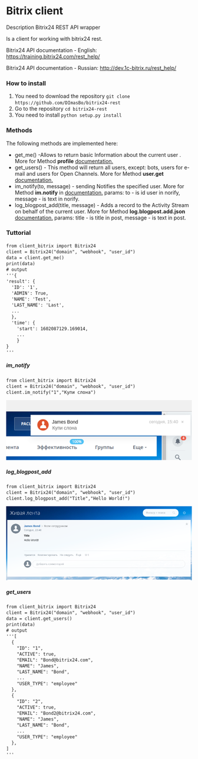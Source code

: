 # Bitrix client
Description
Bitrix24 REST API wrapper

Is a client for working with bitrix24 rest.

Bitrix24 API documentation - English: https://training.bitrix24.com/rest_help/

Bitrix24 API documentation - Russian: http://dev.1c-bitrix.ru/rest_help/

### How to install
1.  You need to download the repository `git clone https://github.com/DImasBo/bitrix24-rest`
2.  Go to the repository `cd bitrix24-rest`
3.  You need to install `python setup.py install`
### Methods
The following methods are implemented here:
  - get_me() -Allows to return basic Information about the current user . More for Method **profile** [documentation.](https://training.bitrix24.com/rest_help/general/profile.php)
  - get_users() - This method will return all users, except: bots, users for e-mail and users for Open Channels. More for Method **user.get** [documentation.](https://training.bitrix24.com/rest_help/users/user_get.php)
  - im_notify(to, message) - sending Notifies the specified user. More for Method **im.notify** in [documentation.](https://training.bitrix24.com/rest_help/im/im_notify.php)
  params:  to - is id user in norify, message - is text in norify.
  - log_blogpost_add(title, message) - Adds a record to the Activity Stream on behalf of the current user. More for Method **log.blogpost.add.json** [documentation.](https://training.bitrix24.com/rest_help/im/im_notify.php)
  params:  title - is title in post, message - is text in post. 

### Tuttorial
```
from client_bitrix import Bitrix24
client = Bitrix24("domain", "webhook", "user_id")
data = client.get_me()
print(data)
# output
'''{
'result': {
  'ID': '1', 
  'ADMIN': True, 
  'NAME': 'Test', 
  'LAST_NAME': 'Last', 
  ...
  },
  'time': {
    'start': 1602087129.169014, 
    ...
    } 
}
'''
```
##### im_notify
```
from client_bitrix import Bitrix24
client = Bitrix24("domain", "webhook", "user_id")
client.im_notify("1","Купи слона") 
```
![result notify](https://github.com/DImasBo/bitrix24-rest/blob/main/results/message.png)

##### log_blogpost_add
```
from client_bitrix import Bitrix24
client = Bitrix24("domain", "webhook", "user_id")
client.log_blogpost_add("Title","Hello World!")
```
![result log_blogpost_add](https://github.com/DImasBo/bitrix24-rest/blob/main/results/post.png)

##### get_users

```
from client_bitrix import Bitrix24
client = Bitrix24("domain", "webhook", "user_id")
data = client.get_users()
print(data)
# output
'''[
  {
    "ID": "1",
    "ACTIVE": true,
    "EMAIL": "Bond@bitrix24.com",
    "NAME": "James",
    "LAST_NAME": "Bond",
    ...
    "USER_TYPE": "employee"
  },
  {
    "ID": "2",
    "ACTIVE": true,
    "EMAIL": "Bond2@bitrix24.com",
    "NAME": "James",
    "LAST_NAME": "Bond",
    ...
    "USER_TYPE": "employee"
  },
]
'''
```

